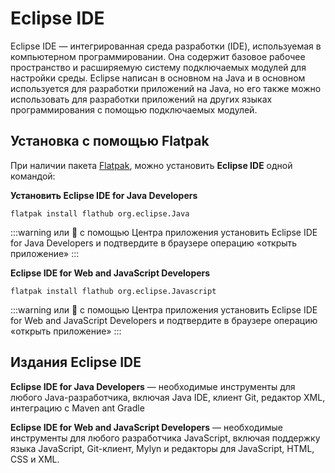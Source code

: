 # Eclipse IDE

Eclipse IDE — интегрированная среда разработки (IDE), используемая в компьютерном программировании. Она содержит базовое рабочее пространство и расширяемую систему подключаемых модулей для настройки среды. Eclipse написан в основном на Java и в основном используется для разработки приложений на Java, но его также можно использовать для разработки приложений на других языках программирования с помощью подключаемых модулей.

## Установка c помощью Flatpak

При наличии пакета [Flatpak](/flatpak), можно установить **Eclipse IDE** одной командой:

**Установить Eclipse IDE for Java Developers**

```shell
flatpak install flathub org.eclipse.Java
```

:::warning или :thinking:
с помощью Центра приложения <a :href="'appstream://org.eclipse.Java'">установить Eclipse IDE for Java Developers</a> и подтвердите в браузере операцию «открыть приложение»
:::

**Eclipse IDE for Web and JavaScript Developers**

```shell
flatpak install flathub org.eclipse.Javascript
```

:::warning или :thinking:
с помощью Центра приложения <a :href="'appstream://org.eclipse.Javascript'">установить Eclipse IDE for Web and JavaScript Developers</a> и подтвердите в браузере операцию «открыть приложение»
:::

## Издания Eclipse IDE

**Eclipse IDE for Java Developers** — необходимые инструменты для любого Java-разработчика, включая Java IDE, клиент Git, редактор XML, интеграцию с Maven ant Gradle

**Eclipse IDE for Web and JavaScript Developers** — необходимые инструменты для любого разработчика JavaScript, включая поддержку языка JavaScript, Git-клиент, Mylyn и редакторы для JavaScript, HTML, CSS и XML.